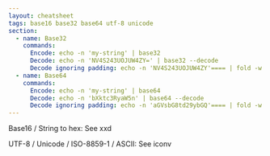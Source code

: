```yaml
---
layout: cheatsheet
tags: base16 base32 base64 utf-8 unicode
section:
  - name: Base32
    commands:
      Encode: echo -n 'my-string' | base32
      Decode: echo -n 'NV4S243UOJUW4ZY=' | base32 --decode
      Decode ignoring padding: echo -n 'NV4S243UOJUW4ZY'==== | fold -w 4 | head -n -1 | tr --delete '\n' | base32 --decode
  - name: Base64
    commands:
      Encode: echo -n 'my-string' | base64
      Decode: echo -n 'bXktc3RyaW5n' | base64 --decode
      Decode ignoring padding: echo -n 'aGVsbG8td29ybGQ'==== | fold -w 4 | head -n -1 | tr --delete '\n' | base64 --decode
---
```


Base16 / String to hex: See xxd

UTF-8 / Unicode / ISO-8859-1 / ASCII: See iconv
